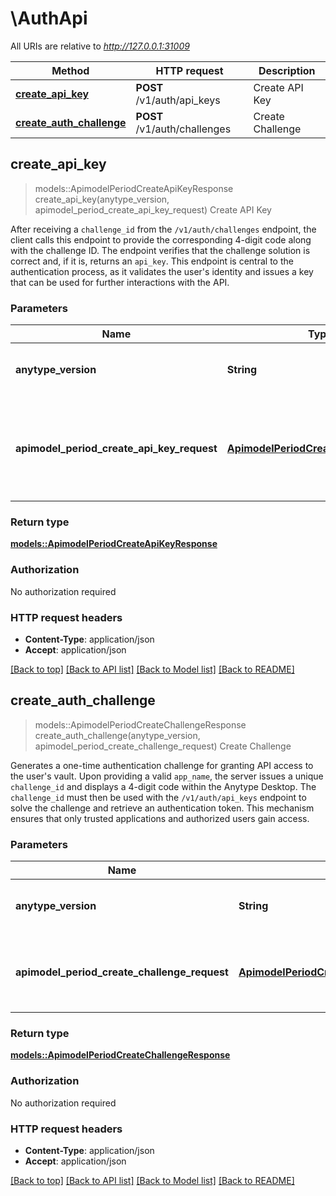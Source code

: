 # \AuthApi

All URIs are relative to *http://127.0.0.1:31009*

Method | HTTP request | Description
------------- | ------------- | -------------
[**create_api_key**](AuthApi.md#create_api_key) | **POST** /v1/auth/api_keys | Create API Key
[**create_auth_challenge**](AuthApi.md#create_auth_challenge) | **POST** /v1/auth/challenges | Create Challenge



## create_api_key

> models::ApimodelPeriodCreateApiKeyResponse create_api_key(anytype_version, apimodel_period_create_api_key_request)
Create API Key

After receiving a `challenge_id` from the `/v1/auth/challenges` endpoint, the client calls this endpoint to provide the corresponding 4-digit code along with the challenge ID. The endpoint verifies that the challenge solution is correct and, if it is, returns an `api_key`. This endpoint is central to the authentication process, as it validates the user's identity and issues a key that can be used for further interactions with the API.

### Parameters


Name | Type | Description  | Required | Notes
------------- | ------------- | ------------- | ------------- | -------------
**anytype_version** | **String** | The version of the API to use | [required] |[default to 2025-05-20]
**apimodel_period_create_api_key_request** | [**ApimodelPeriodCreateApiKeyRequest**](ApimodelPeriodCreateApiKeyRequest.md) | The request body containing the challenge ID and code | [required] |

### Return type

[**models::ApimodelPeriodCreateApiKeyResponse**](apimodel.CreateApiKeyResponse.md)

### Authorization

No authorization required

### HTTP request headers

- **Content-Type**: application/json
- **Accept**: application/json

[[Back to top]](#) [[Back to API list]](../README.md#documentation-for-api-endpoints) [[Back to Model list]](../README.md#documentation-for-models) [[Back to README]](../README.md)


## create_auth_challenge

> models::ApimodelPeriodCreateChallengeResponse create_auth_challenge(anytype_version, apimodel_period_create_challenge_request)
Create Challenge

Generates a one-time authentication challenge for granting API access to the user's vault. Upon providing a valid `app_name`, the server issues a unique `challenge_id` and displays a 4-digit code within the Anytype Desktop. The `challenge_id` must then be used with the `/v1/auth/api_keys` endpoint to solve the challenge and retrieve an authentication token. This mechanism ensures that only trusted applications and authorized users gain access.

### Parameters


Name | Type | Description  | Required | Notes
------------- | ------------- | ------------- | ------------- | -------------
**anytype_version** | **String** | The version of the API to use | [required] |[default to 2025-05-20]
**apimodel_period_create_challenge_request** | [**ApimodelPeriodCreateChallengeRequest**](ApimodelPeriodCreateChallengeRequest.md) | The request body containing the app name | [required] |

### Return type

[**models::ApimodelPeriodCreateChallengeResponse**](apimodel.CreateChallengeResponse.md)

### Authorization

No authorization required

### HTTP request headers

- **Content-Type**: application/json
- **Accept**: application/json

[[Back to top]](#) [[Back to API list]](../README.md#documentation-for-api-endpoints) [[Back to Model list]](../README.md#documentation-for-models) [[Back to README]](../README.md)

